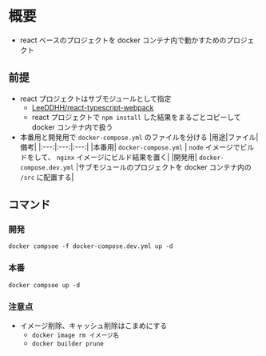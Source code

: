 # 概要

- react ベースのプロジェクトを docker コンテナ内で動かすためのプロジェクト

## 前提

- react プロジェクトはサブモジュールとして指定
  - [LeeDDHH/react-typescript-webpack](https://github.com/LeeDDHH/react-typescript-webpack/)
  - react プロジェクトで `npm install` した結果をまるごとコピーして docker コンテナ内で扱う
- 本番用と開発用で `docker-compose.yml` のファイルを分ける
  |用途|ファイル|備考|
  |:---:|:---:|:---:|
  |本番用| `docker-compose.yml` | `node` イメージでビルドをして、 `nginx` イメージにビルド結果を置く|
  |開発用| `docker-compose.dev.yml` |サブモジュールのプロジェクトを docker コンテナ内の `/src` に配置する|

## コマンド

### 開発

```docker
docker compsoe -f docker-compose.dev.yml up -d
```

### 本番

```docker
docker compsoe up -d
```

### 注意点

- イメージ削除、キャッシュ削除はこまめにする
  - `docker image rm イメージ名`
  - `docker builder prune`
